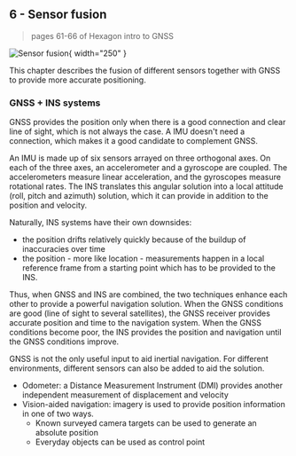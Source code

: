 ## 6 - Sensor fusion

> pages 61-66 of Hexagon intro to GNSS

![Sensor fusion](../../../images/sensor_fusion.png){ width="250" }

This chapter describes the fusion of different sensors together with GNSS to provide more accurate positioning.

### GNSS + INS systems

GNSS provides the position only when there is a good connection and clear line of sight, which is not always the case.
A IMU doesn't need a connection, which makes it a good candidate to complement GNSS.

An IMU is made up of six sensors arrayed on three orthogonal axes.
On each of the three axes, an accelerometer and a gyroscope are coupled.
The accelerometers measure linear acceleration, and the gyroscopes measure rotational rates.
The INS translates this angular solution into a local attitude (roll, pitch and azimuth) solution, which it can provide in addition to the position and velocity.

Naturally,  INS systems have their own downsides:

- the position drifts relatively quickly because of the buildup of inaccuracies over time
- the position - more like location -  measurements happen in a local reference frame from a starting point which has to be provided to the INS.

Thus, when GNSS and INS are combined, the two techniques enhance each other to provide a powerful navigation solution.
When the GNSS conditions are good (line of sight to several satellites), the GNSS receiver provides accurate position and time to the navigation system.
When the GNSS conditions become poor, the INS provides the position and navigation until the GNSS conditions improve.

GNSS is not the only useful input to aid inertial navigation. For different environments, different sensors can also be added to aid the solution.

- Odometer: a Distance Measurement Instrument (DMI) provides another independent measurement of displacement and velocity
- Vision-aided navigation: imagery is used to provide position information in one of two ways.
  - Known surveyed camera targets can be used to generate an absolute position
  - Everyday objects can be used as control point

